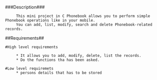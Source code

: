 ###Description###

         This mini project in C Phonebook allows you to perform simple Phonebook operations like in your mobile.
         You can add, list, modify, search and delete Phonebook-related records.
         
##Requirements##

    #High level requirements
    
         * It allows you to add, modify, delete, list the records.
         * Do the functions tha has been asked.
         
    #Low level requiremets
         * persons details that has to be stored
